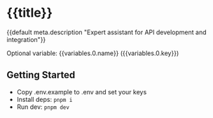 # {{title}}

{{default meta.description "Expert assistant for API development and integration"}}

Optional variable: {{variables.0.name}} ({{variables.0.key}})

## Getting Started

- Copy .env.example to .env and set your keys
- Install deps: `pnpm i`
- Run dev: `pnpm dev`
